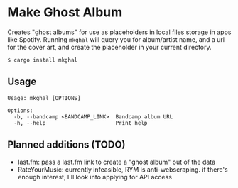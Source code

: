 # Make Ghost Album
Creates "ghost albums" for use as placeholders in local files storage in apps like Spotify. Running `mkghal` will query you for album/artist name, and a url for the cover art, and create the placeholder in your current directory.

`$ cargo install mkghal`

## Usage
```
Usage: mkghal [OPTIONS]

Options:
  -b, --bandcamp <BANDCAMP_LINK>  Bandcamp album URL
  -h, --help                      Print help
```

## Planned additions (TODO)
- last.fm: pass a last.fm link to create a "ghost album" out of the data
- RateYourMusic: currently infeasible, RYM is anti-webscraping. if there's enough interest, I'll look into applying for API access
